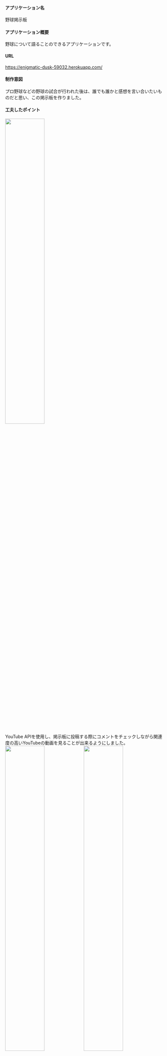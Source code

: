 #### アプリケーション名
野球掲示板
#### アプリケーション概要
野球について語ることのできるアプリケーションです。
#### URL
https://enigmatic-dusk-59032.herokuapp.com/
#### 制作意図
プロ野球などの野球の試合が行われた後は、誰でも誰かと感想を言い合いたいものだと思い、この掲示板を作りました。

#### 工夫したポイント
<img src="https://user-images.githubusercontent.com/75056980/142674043-7d37a329-6d3d-4054-a074-09a50b16234a.gif" width="50%">

YouTube APIを使用し、掲示板に投稿する際にコメントをチェックしながら関連度の高いYouTubeの動画を見ることが出来るようにしました。
<img src="https://user-images.githubusercontent.com/75056980/142674062-a6d46db1-ac10-4267-b4c0-ad9e6ebcb6b3.gif" width="50%"><img src="https://user-images.githubusercontent.com/75056980/142674072-6b9ce028-709e-462f-b28b-6920dd377efd.gif" width="50%">

ユーザーが使いやすいようになるべくページを移動しなくてもよい構造にしました  
具体的には、JavaScriptを使用することでコメントを新規投稿、編集する際にページを移動しなくても良いようにしました。  
コメントに対する返信もできるようになっています。

##### 課題
YouTubeを表示しているためページを開く時間が通常より長いこと
##### 今後実装したい機能
ログインしていない場合コメントができないようにする機能
